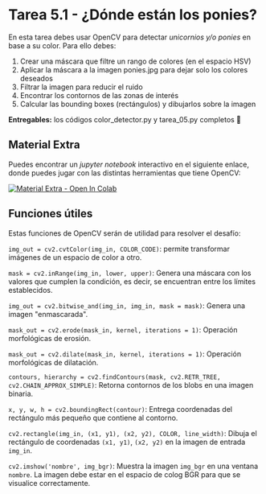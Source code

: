# Tarea 5.1 - ¿Dónde están los ponies?

En esta tarea debes usar OpenCV para detectar *unicornios y/o ponies* en base a su color. Para ello debes:
1. Crear una máscara que filtre un rango de colores (en el espacio HSV)
2. Aplicar la máscara a la imagen ponies.jpg para dejar solo los colores deseados
3. Filtrar la imagen para reducir el ruido
4. Encontrar los contornos de las zonas de interés
5. Calcular las bounding boxes (rectángulos) y dibujarlos sobre la imagen


**Entregables:** los códigos color_detector.py y tarea_05.py completos 🙂

## Material Extra

Puedes encontrar un *jupyter notebook* interactivo en el siguiente enlace, donde puedes jugar con las distintas herramientas que tiene OpenCV:

[![Material Extra - Open In Colab](https://colab.research.google.com/assets/colab-badge.svg)](https://colab.research.google.com/github/felipesanmartin/TutorialCV/blob/master/TutorialCV.ipynb)

## Funciones útiles
Estas funciones de OpenCV serán de utilidad para resolver el desafío:

`img_out = cv2.cvtColor(img_in, COLOR_CODE)`: permite transformar imágenes de un espacio de color a otro.

`mask = cv2.inRange(img_in, lower, upper)`: Genera una máscara con los valores que cumplen la condición, es decir, se encuentran entre los límites establecidos.

`img_out = cv2.bitwise_and(img_in, img_in, mask = mask)`: Genera una imagen "enmascarada".

`mask_out = cv2.erode(mask_in, kernel, iterations = 1)`: Operación morfológicas de erosión.

`mask_out = cv2.dilate(mask_in, kernel, iterations = 1)`: Operación morfológicas de dilatación.

`contours, hierarchy = cv2.findContours(mask, cv2.RETR_TREE, cv2.CHAIN_APPROX_SIMPLE)`: Retorna contornos de los blobs en una imagen binaria.

`x, y, w, h = cv2.boundingRect(contour)`: Entrega coordenadas del rectángulo más pequeño que contiene al contorno.

`cv2.rectangle(img_in, (x1, y1), (x2, y2), COLOR, line_width)`: Dibuja el rectángulo de coordenadas `(x1, y1)`, `(x2, y2)` en la imagen de entrada `img_in`.

`cv2.imshow('nombre', img_bgr)`: Muestra la imagen `img_bgr` en una ventana `nombre`. La imagen debe estar en el espacio de colog BGR para que se visualice correctamente.



